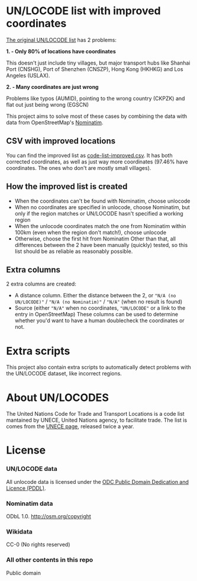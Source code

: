 # UN/LOCODE list with improved coordinates
[The original UN/LOCODE list](https://github.com/datasets/un-locode) has 2 problems:

**1. - Only 80% of locations have coordinates**

This doesn't just include tiny villages, but major transport hubs like Shanhai Port (CNSHG), Port of Shenzhen (CNSZP), Hong Kong (HKHKG) and Los Angeles (USLAX).

**2. - Many coordinates are just wrong**

Problems like typos (AUMID), pointing to the wrong country (CKPZK) and flat out just being wrong (EGSCN)

This project aims to solve most of these cases by combining the data with data from OpenStreetMap's [Nominatim](https://nominatim.org/release-docs/latest/api/Overview/).

## CSV with improved locations
You can find the improved list as [code-list-improved.csv](data/code-list-improved.csv). It has both corrected coordinates, as well as just way more coordinates (97.46% have coordinates. The ones who don't are mostly small villages).

## How the improved list is created
* When the coordinates can't be found with Nominatim, choose unlocode
* When no coordinates are specified in unlocode, choose Nominatim, but only if the region matches or UN/LOCODE hasn't specified a working region
* When the unlocode coordinates match the one from Nominatim within 100km (even when the region don't match!), choose unlocode
* Otherwise, choose the first hit from Nominatim
Other than that, all differences between the 2 have been manually (quickly) tested, so this list should be as reliable as reasonably possible.

## Extra columns
2 extra columns are created:
* A distance column. Either the distance between the 2, or `"N/A (no UN/LOCODE)"` / `"N/A (no Nominatim)"` / `"N/A"` (when no result is found)
* Source (either `"N/A"` when no coordinates, `"UN/LOCODE"` or a link to the entry in OpenStreetMap)
These columns can be used to determine whether you'd want to have a human doublecheck the coordinates or not.

# Extra scripts
This project also contain extra scripts to automatically detect problems with the UN/LOCODE dataset, like incorrect regions.

# About UN/LOCODES
The United Nations Code for Trade and Transport Locations is a code list mantained by UNECE, United Nations agency, to facilitate trade. The list is comes from the [UNECE page](http://www.unece.org/cefact/locode/welcome.html), released twice a year.

# License

### UN/LOCODE data
All unlocode data is licensed under the [ODC Public Domain Dedication and Licence (PDDL)](http://opendatacommons.org/licenses/pddl/1-0/).

### Nominatim data
ODbL 1.0. http://osm.org/copyright

### Wikidata
CC-0 (No rights reserved)

### All other contents in this repo
Public domain
